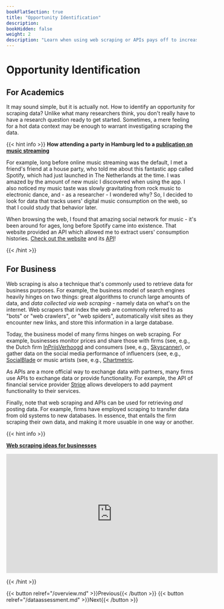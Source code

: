 ```yaml
---
bookFlatSection: true
title: "Opportunity Identification"
description:
bookHidden: false
weight: 2
description: "Learn when using web scraping or APIs pays off to increase the relevance and rigor of your research."
---
```



# Opportunity Identification

## For Academics

It may sound simple, but it is actually not. How to identify an opportunity for scraping data? Unlike what many researchers think, you don't really have to have a research question ready to get started. Sometimes, a mere feeling for a hot data context may be enough to warrant investigating scraping the data.

{{< hint info >}}
__How attending a party in Hamburg led to a [publication on music streaming](https://tiu.nu/spotify)__

For example, long before online music streaming was the default, I met a friend's friend at a house party, who told me about this fantastic app called Spotify, which had just launched in The Netherlands at the time. I was amazed by the amount of new music I discovered when using the app. I also noticed my music taste was slowly gravitating from rock music to electronic dance, and - as a researcher - I wondered why? So, I decided to look for data that tracks users' digital music consumption on the web, so that I could study that behavior later.

When browsing the web, I found that amazing social network for music - it's been around for ages, long before Spotify came into existence. That website provided an API which allowed me to extract users' consumption histories. [Check out the website](https://last.fm) and its [API](https://last.fm/api)!

{{< /hint >}}

## For Business

Web scraping is also a technique that's commonly used to retrieve data for business purposes. For example, the business model of search engines heavily hinges on two things: great algorithms to crunch large amounts of data, and *data collected via web scraping* - namely data on what's on the internet. Web scrapers that index the web are commonly referred to as "bots" or "web crawlers", or "web spiders", automatically visit sites as they encounter new links, and store this information in a large database.

Today, the business model of many firms hinges on web scraping. For example, businesses monitor prices and share those with firms (see, e.g., the Dutch firm [InPrijsVerhoogd](https://www.ipvdata.com/en/) and consumers (see, e.g., [Skyscanner](https://skyscanner.com)), or gather data on the social media performance of influencers (see, e.g., [SocialBlade](https://socialblade.com) or music artists (see, e.g., [Chartmetric](https://chartmetric.com). 

As APIs are a more official way to exchange data with partners, many firms use APIs to exchange data or provide functionality. For example, the API of financial service provider [Stripe](https://stripe.com) allows developers to add payment functionality to their services.

Finally, note that web scraping and APIs can be used for retrieving *and* posting data. For example, firms have employed scraping to transfer data from old systems to new databases. In essence, that entails the firm scraping their own data, and making it more usuable in one way or another.

{{< hint info >}}

__[Web scraping ideas for businesses](https://www.youtube.com/watch?v=qljvs_ttgl0)__

<iframe width="560" height="315" src="https://www.youtube.com/embed/qljvs_ttgl0" frameborder="0" allow="accelerometer; autoplay; clipboard-write; encrypted-media; gyroscope; picture-in-picture" allowfullscreen></iframe>

{{< /hint >}}


{{< button relref="/overview.md" >}}Previous{{< /button >}}
{{< button relref="/dataassessment.md" >}}Next{{< /button >}}


<!--
- for doing academic research
- for developing new business ideas and conducting marketing research [*video*](https://www.youtube.com/watch?v=2XfA0e4Bzkk)

-->
